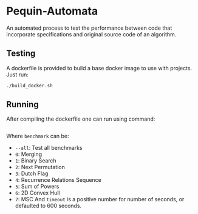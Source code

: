 # Pequin-Automata #
An automated process to test the performance between code that incorporate specifications and original source code of an algorithm.

## Testing ##
A dockerfile is provided to build a base docker image to use with projects. Just run:

```bash
./build_docker.sh
```

## Running ##
After compiling the dockerfile one can run using command:

```docker run -it pequin bash -c 'cd $PEQUIN/pepper && python3 exec.py benchmark timeout'
```
Where `benchmark` can be:
* `--all`: Test all benchmarks
* `0`: Merging
* `1`: Binary Search
* `2`: Next Permutation
* `3`: Dutch Flag
* `4`: Recurrence Relations Sequence
* `5`: Sum of Powers
* `6`: 2D Convex Hull
* `7`: MSC
And `timeout` is a positive number for number of seconds, or defaulted to 600 seconds.